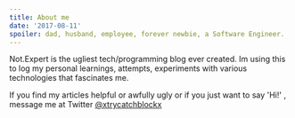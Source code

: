 ```yaml
---
title: About me
date: '2017-08-11'
spoiler: dad, husband, employee, forever newbie, a Software Engineer.
---
```


Not.Expert is the ugliest tech/programming blog ever created. Im using this to log my personal learnings, attempts, experiments with various technologies that fascinates me.

If you find my articles helpful or awfully ugly or if you just want to say 'Hi!' , message me at Twitter [@xtrycatchblockx](https://twitter.com/xtrycatchblockx)
